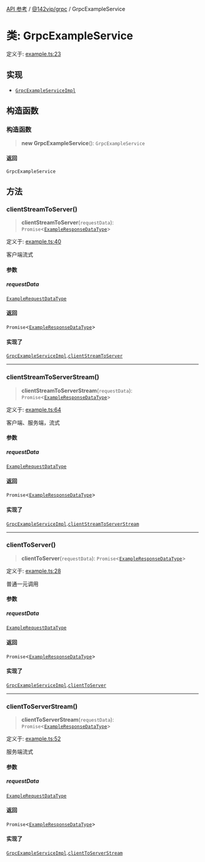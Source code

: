 [API 参考](../../../index.md) / [@142vip/grpc](../index.md) / GrpcExampleService

# 类: GrpcExampleService

定义于: [example.ts:23](https://github.com/142vip/core-x/blob/d978b443ed1221c42602080459c0a22aae31b2d5/packages/grpc/src/example.ts#L23)

## 实现

- [`GrpcExampleServiceImpl`](../interfaces/GrpcExampleServiceImpl.md)

## 构造函数

### 构造函数

> **new GrpcExampleService**(): `GrpcExampleService`

#### 返回

`GrpcExampleService`

## 方法

### clientStreamToServer()

> **clientStreamToServer**(`requestData`): `Promise`\<[`ExampleResponseDataType`](../interfaces/ExampleResponseDataType.md)\>

定义于: [example.ts:40](https://github.com/142vip/core-x/blob/d978b443ed1221c42602080459c0a22aae31b2d5/packages/grpc/src/example.ts#L40)

客户端流式

#### 参数

##### requestData

[`ExampleRequestDataType`](../interfaces/ExampleRequestDataType.md)

#### 返回

`Promise`\<[`ExampleResponseDataType`](../interfaces/ExampleResponseDataType.md)\>

#### 实现了

[`GrpcExampleServiceImpl`](../interfaces/GrpcExampleServiceImpl.md).[`clientStreamToServer`](../interfaces/GrpcExampleServiceImpl.md#clientstreamtoserver)

***

### clientStreamToServerStream()

> **clientStreamToServerStream**(`requestData`): `Promise`\<[`ExampleResponseDataType`](../interfaces/ExampleResponseDataType.md)\>

定义于: [example.ts:64](https://github.com/142vip/core-x/blob/d978b443ed1221c42602080459c0a22aae31b2d5/packages/grpc/src/example.ts#L64)

客户端、服务端，流式

#### 参数

##### requestData

[`ExampleRequestDataType`](../interfaces/ExampleRequestDataType.md)

#### 返回

`Promise`\<[`ExampleResponseDataType`](../interfaces/ExampleResponseDataType.md)\>

#### 实现了

[`GrpcExampleServiceImpl`](../interfaces/GrpcExampleServiceImpl.md).[`clientStreamToServerStream`](../interfaces/GrpcExampleServiceImpl.md#clientstreamtoserverstream)

***

### clientToServer()

> **clientToServer**(`requestData`): `Promise`\<[`ExampleResponseDataType`](../interfaces/ExampleResponseDataType.md)\>

定义于: [example.ts:28](https://github.com/142vip/core-x/blob/d978b443ed1221c42602080459c0a22aae31b2d5/packages/grpc/src/example.ts#L28)

普通一元调用

#### 参数

##### requestData

[`ExampleRequestDataType`](../interfaces/ExampleRequestDataType.md)

#### 返回

`Promise`\<[`ExampleResponseDataType`](../interfaces/ExampleResponseDataType.md)\>

#### 实现了

[`GrpcExampleServiceImpl`](../interfaces/GrpcExampleServiceImpl.md).[`clientToServer`](../interfaces/GrpcExampleServiceImpl.md#clienttoserver)

***

### clientToServerStream()

> **clientToServerStream**(`requestData`): `Promise`\<[`ExampleResponseDataType`](../interfaces/ExampleResponseDataType.md)\>

定义于: [example.ts:52](https://github.com/142vip/core-x/blob/d978b443ed1221c42602080459c0a22aae31b2d5/packages/grpc/src/example.ts#L52)

服务端流式

#### 参数

##### requestData

[`ExampleRequestDataType`](../interfaces/ExampleRequestDataType.md)

#### 返回

`Promise`\<[`ExampleResponseDataType`](../interfaces/ExampleResponseDataType.md)\>

#### 实现了

[`GrpcExampleServiceImpl`](../interfaces/GrpcExampleServiceImpl.md).[`clientToServerStream`](../interfaces/GrpcExampleServiceImpl.md#clienttoserverstream)
